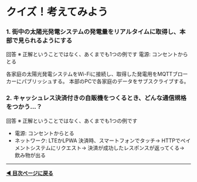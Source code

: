 # クイズ！考えてみよう


### 1. 街中の太陽光発電システムの発電量をリアルタイムに取得し、本部で見られるようにする

回答 ※ 正解ということではなく、あくまでも1つの例です
電源: コンセントからとる

各家庭の太陽光発電システムをWi-Fiに接続し、取得した発電用をMQTTブローカーにパブリッシュする。
本部のPCで各家庭のデータをサブスクライブする。



### 2. キャッシュレス決済付きの自販機をつくるとき、どんな通信規格をつかう...？

回答 ※ 正解ということではなく、あくまでも1つの例です
- 電源: コンセントからとる
- ネットワーク: LTEかLPWA
決済時、スマートフォンでタッチ→ HTTPでペイメントシステムにリクエスト→ 決済が成功したレスポンスが返ってくる→ 飲み物が出る

---

**[◀ 目次ページに戻る](./readme.md)**
